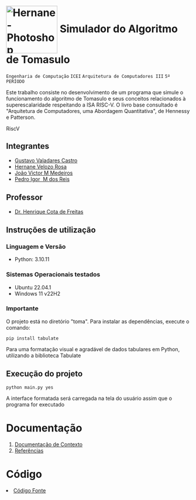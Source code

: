 # <br> <img align="center" alt="Hernane-Photoshop" height="130" width="140" src="https://user-images.githubusercontent.com/88516429/185773964-1c4adbaf-8d43-4c48-a3af-cb7451157dfd.png"> Simulador do Algoritmo de Tomasulo 



`Engenharia de Computação` `ICEI` `Arquitetura de Computadores III` `5º PERÍODO`

Este trabalho consiste no desenvolvimento de um programa que simule o funcionamento do algoritmo de Tomasulo e seus conceitos relacionados à superescalaridade respeitando a ISA RISC-V.
O livro base consultado é "Arquitetura de Computadores, uma Abordagem Quantitativa", de Hennessy e Patterson. 

<img align="center" alt="RiscV" height="15" width="150" src="https://github.com/gustavovalcastro/algoritmo-tomasulo/assets/88516429/c40ca4b6-a9a3-4467-bb05-8f0628dc2c5f"> 


 
## Integrantes

* [Gustavo Valadares Castro](https://github.com/GustavoVCastro)
* [Hernane Velozo Rosa](https://github.com/hernanevelozo)
* [João Victor M Medeiros](https://github.com/hernanevelozo)
* [Pedro Igor  M dos Reis](https://github.com/pedroigorreis)


## Professor

* [Dr. Henrique Cota de Freitas](https://www.escavador.com/sobre/440591/henrique-cota-de-freitas)

## Instruções de utilização 

### Linguagem e Versão
- Python: 3.10.11

### Sistemas Operacionais testados
- Ubuntu 22.04.1
- Windows 11 v22H2

### Importante

O projeto está no diretório "toma". Para instalar as dependências, execute o comando:
```
pip install tabulate
```
Para uma formatação visual e agradável de dados tabulares em Python, utilizando a biblioteca Tabulate


## Execução do projeto

```
python main.py yes
```
A interface formatada será carregada na tela do usuário assim que o programa for executado

# Documentação

<ol>
<li><a href="docs/readme.md"> Documentação de Contexto</a></li>
<li><a href="https://github.com/gustavovalcastro/algoritmo-tomasulo/assets/88516429/49f295c9-2d30-4b91-80db-7b04babf3d0e"> Referências</a></li>
</ol>

# Código

<li><a href="https://github.com/gustavovalcastro/algoritmo-tomasulo/tree/main/toma"> Código Fonte</a></li>
